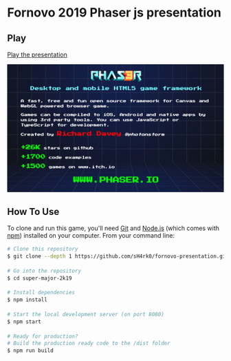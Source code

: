 # Fornovo 2019 Phaser js presentation

## Play

[Play the presentation](https://fornovo-slides.firebaseapp.com/)

![presentation](/src/assets/cover.jpg)

## How To Use

To clone and run this game, you'll need [Git](https://git-scm.com) and [Node.js](https://nodejs.org/en/download/) (which comes with [npm](http://npmjs.com)) installed on your computer. From your command line:

```bash
# Clone this repository
$ git clone --depth 1 https://github.com/sH4rk0/fornovo-presentation.git fornovo-presentation

# Go into the repository
$ cd super-major-2k19

# Install dependencies
$ npm install

# Start the local development server (on port 8080)
$ npm start

# Ready for production?
# Build the production ready code to the /dist folder
$ npm run build
```
